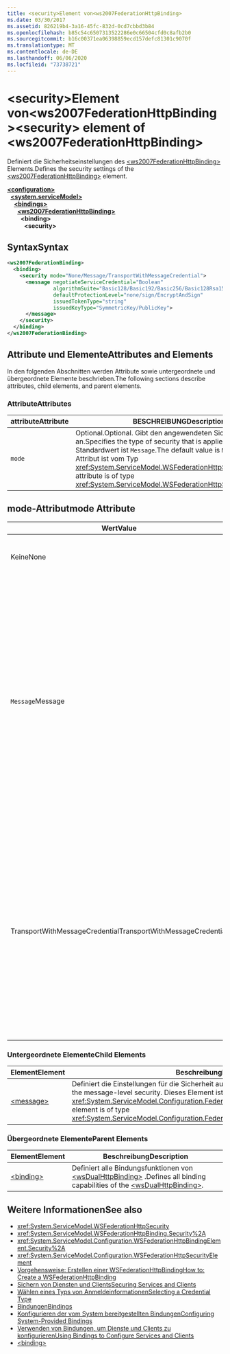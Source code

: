 ```yaml
---
title: <security>Element von<ws2007FederationHttpBinding>
ms.date: 03/30/2017
ms.assetid: 826219b4-3a16-45fc-832d-0cd7cbbd3b84
ms.openlocfilehash: b85c54c6507313522286e0c66504cfd0c8afb2b0
ms.sourcegitcommit: b16c00371ea06398859ecd157defc81301c9070f
ms.translationtype: MT
ms.contentlocale: de-DE
ms.lasthandoff: 06/06/2020
ms.locfileid: "73738721"
---
```

# <a name="security-element-of-ws2007federationhttpbinding"></a><span data-ttu-id="a481f-102">\<security>Element von\<ws2007FederationHttpBinding></span><span class="sxs-lookup"><span data-stu-id="a481f-102">\<security> element of \<ws2007FederationHttpBinding></span></span>
<span data-ttu-id="a481f-103">Definiert die Sicherheitseinstellungen des [\<ws2007FederationHttpBinding>](ws2007federationhttpbinding.md) Elements.</span><span class="sxs-lookup"><span data-stu-id="a481f-103">Defines the security settings of the [\<ws2007FederationHttpBinding>](ws2007federationhttpbinding.md) element.</span></span>  
  
[**\<configuration>**](../configuration-element.md)\
&nbsp;&nbsp;[**\<system.serviceModel>**](system-servicemodel.md)\
&nbsp;&nbsp;&nbsp;&nbsp;[**\<bindings>**](bindings.md)\
&nbsp;&nbsp;&nbsp;&nbsp;&nbsp;&nbsp;[**\<ws2007FederationHttpBinding>**](ws2007federationhttpbinding.md)\
&nbsp;&nbsp;&nbsp;&nbsp;&nbsp;&nbsp;&nbsp;&nbsp;**\<binding>**\
&nbsp;&nbsp;&nbsp;&nbsp;&nbsp;&nbsp;&nbsp;&nbsp;&nbsp;&nbsp;**\<security>**  
  
## <a name="syntax"></a><span data-ttu-id="a481f-104">Syntax</span><span class="sxs-lookup"><span data-stu-id="a481f-104">Syntax</span></span>  
  
```xml  
<ws2007FederationBinding>
  <binding>
    <security mode="None/Message/TransportWithMessageCredential">
      <message negotiateServiceCredential="Boolean"
               algorithmSuite="Basic128/Basic192/Basic256/Basic128Rsa15/  Basic256Rsa15/TripleDes/TripleDesRsa15/Basic128Sha256/Basic192Sha256/TripleDesSha256/Basic128Sha256Rsa15/Basic192Sha256Rsa15/Basic256Sha256Rsa15/TripleDesSha256Rsa15"
               defaultProtectionLevel="none/sign/EncryptAndSign"
               issuedTokenType="string"
               issuedKeyType="SymmetricKey/PublicKey">
      </message>
    </security>
  </binding>
</ws2007FederationBinding>
```  
  
## <a name="attributes-and-elements"></a><span data-ttu-id="a481f-105">Attribute und Elemente</span><span class="sxs-lookup"><span data-stu-id="a481f-105">Attributes and Elements</span></span>  
 <span data-ttu-id="a481f-106">In den folgenden Abschnitten werden Attribute sowie untergeordnete und übergeordnete Elemente beschrieben.</span><span class="sxs-lookup"><span data-stu-id="a481f-106">The following sections describe attributes, child elements, and parent elements.</span></span>  
  
### <a name="attributes"></a><span data-ttu-id="a481f-107">Attribute</span><span class="sxs-lookup"><span data-stu-id="a481f-107">Attributes</span></span>  
  
|<span data-ttu-id="a481f-108">attribute</span><span class="sxs-lookup"><span data-stu-id="a481f-108">Attribute</span></span>|<span data-ttu-id="a481f-109">BESCHREIBUNG</span><span class="sxs-lookup"><span data-stu-id="a481f-109">Description</span></span>|  
|---------------|-----------------|  
|`mode`|<span data-ttu-id="a481f-110">Optional.</span><span class="sxs-lookup"><span data-stu-id="a481f-110">Optional.</span></span> <span data-ttu-id="a481f-111">Gibt den angewendeten Sicherheitstyp an.</span><span class="sxs-lookup"><span data-stu-id="a481f-111">Specifies the type of security that is applied.</span></span> <span data-ttu-id="a481f-112">Der Standardwert ist `Message`.</span><span class="sxs-lookup"><span data-stu-id="a481f-112">The default value is `Message`.</span></span> <span data-ttu-id="a481f-113">Dieses Attribut ist vom Typ <xref:System.ServiceModel.WSFederationHttpSecurityMode>.</span><span class="sxs-lookup"><span data-stu-id="a481f-113">This attribute is of type <xref:System.ServiceModel.WSFederationHttpSecurityMode>.</span></span>|  
  
## <a name="mode-attribute"></a><span data-ttu-id="a481f-114">mode-Attribut</span><span class="sxs-lookup"><span data-stu-id="a481f-114">mode Attribute</span></span>  
  
|<span data-ttu-id="a481f-115">Wert</span><span class="sxs-lookup"><span data-stu-id="a481f-115">Value</span></span>|<span data-ttu-id="a481f-116">BESCHREIBUNG</span><span class="sxs-lookup"><span data-stu-id="a481f-116">Description</span></span>|  
|-----------|-----------------|  
|<span data-ttu-id="a481f-117">Keine</span><span class="sxs-lookup"><span data-stu-id="a481f-117">None</span></span>|<span data-ttu-id="a481f-118">Die SOAP-Nachricht ist während der Übertragung nicht sicher.</span><span class="sxs-lookup"><span data-stu-id="a481f-118">The SOAP message is not secure during transfer.</span></span>|  
|<span data-ttu-id="a481f-119">`Message`</span><span class="sxs-lookup"><span data-stu-id="a481f-119">Message</span></span>|<span data-ttu-id="a481f-120">Integrität, Vertraulichkeit, Serverauthentifizierung und Clientauthentifizierung werden mittels SOAP-Nachrichtensicherheit bereitgestellt.</span><span class="sxs-lookup"><span data-stu-id="a481f-120">Integrity, confidentiality, server authentication and client authentication are provided using SOAP message security.</span></span> <span data-ttu-id="a481f-121">Standardmäßig wird der Text verschlüsselt und signiert.</span><span class="sxs-lookup"><span data-stu-id="a481f-121">By default, the body is encrypted and signed.</span></span> <span data-ttu-id="a481f-122">Der Dienst muss mit einem Zertifikat konfiguriert werden.</span><span class="sxs-lookup"><span data-stu-id="a481f-122">The service must be configured with a certificate.</span></span> <span data-ttu-id="a481f-123">Die Clientauthentifizierung basiert auf dem Token, das von einem Sicherheitstokendienst für den Client ausgestellt wird.</span><span class="sxs-lookup"><span data-stu-id="a481f-123">Client authentication is based on the token issued to the client by a security token service.</span></span>|  
|<span data-ttu-id="a481f-124">TransportWithMessageCredential</span><span class="sxs-lookup"><span data-stu-id="a481f-124">TransportWithMessageCredential</span></span>|<span data-ttu-id="a481f-125">Integrität, Vertraulichkeit und Serverauthentifizierung werden über HTTPS bereitgestellt.</span><span class="sxs-lookup"><span data-stu-id="a481f-125">Integrity, confidentiality and server authentication are provided by HTTPS.</span></span> <span data-ttu-id="a481f-126">Der Dienst muss mit einem Zertifikat konfiguriert werden.</span><span class="sxs-lookup"><span data-stu-id="a481f-126">The service must be configured with a certificate.</span></span> <span data-ttu-id="a481f-127">Die Clientauthentifizierung wird mittels SOAP-Nachrichtensicherheit bereitgestellt und basiert auf dem Token, das von einem Sicherheitstokendienst für den Client ausgestellt wird.</span><span class="sxs-lookup"><span data-stu-id="a481f-127">Client authentication is provided by means of SOAP message security and is based on the token issued to the client by a security token service.</span></span>|  
  
### <a name="child-elements"></a><span data-ttu-id="a481f-128">Untergeordnete Elemente</span><span class="sxs-lookup"><span data-stu-id="a481f-128">Child Elements</span></span>  
  
|<span data-ttu-id="a481f-129">Element</span><span class="sxs-lookup"><span data-stu-id="a481f-129">Element</span></span>|<span data-ttu-id="a481f-130">Beschreibung</span><span class="sxs-lookup"><span data-stu-id="a481f-130">Description</span></span>|  
|-------------|-----------------|  
|[\<message>](message-of-ws2007httpbinding.md)|<span data-ttu-id="a481f-131">Definiert die Einstellungen für die Sicherheit auf Nachrichtenebene.</span><span class="sxs-lookup"><span data-stu-id="a481f-131">Defines the settings for the message-level security.</span></span> <span data-ttu-id="a481f-132">Dieses Element ist vom Typ <xref:System.ServiceModel.Configuration.FederatedMessageSecurityOverHttpElement>.</span><span class="sxs-lookup"><span data-stu-id="a481f-132">This element is of type <xref:System.ServiceModel.Configuration.FederatedMessageSecurityOverHttpElement>.</span></span>|  
  
### <a name="parent-elements"></a><span data-ttu-id="a481f-133">Übergeordnete Elemente</span><span class="sxs-lookup"><span data-stu-id="a481f-133">Parent Elements</span></span>  
  
|<span data-ttu-id="a481f-134">Element</span><span class="sxs-lookup"><span data-stu-id="a481f-134">Element</span></span>|<span data-ttu-id="a481f-135">Beschreibung</span><span class="sxs-lookup"><span data-stu-id="a481f-135">Description</span></span>|  
|-------------|-----------------|  
|[\<binding>](bindings.md)|<span data-ttu-id="a481f-136">Definiert alle Bindungsfunktionen von [\<wsDualHttpBinding>](wsdualhttpbinding.md) .</span><span class="sxs-lookup"><span data-stu-id="a481f-136">Defines all binding capabilities of the [\<wsDualHttpBinding>](wsdualhttpbinding.md).</span></span>|  
  
## <a name="see-also"></a><span data-ttu-id="a481f-137">Weitere Informationen</span><span class="sxs-lookup"><span data-stu-id="a481f-137">See also</span></span>

- <xref:System.ServiceModel.WSFederationHttpSecurity>
- <xref:System.ServiceModel.WSFederationHttpBinding.Security%2A>
- <xref:System.ServiceModel.Configuration.WSFederationHttpBindingElement.Security%2A>
- <xref:System.ServiceModel.Configuration.WSFederationHttpSecurityElement>
- [<span data-ttu-id="a481f-138">Vorgehensweise: Erstellen einer WSFederationHttpBinding</span><span class="sxs-lookup"><span data-stu-id="a481f-138">How to: Create a WSFederationHttpBinding</span></span>](../../../wcf/feature-details/how-to-create-a-wsfederationhttpbinding.md)
- [<span data-ttu-id="a481f-139">Sichern von Diensten und Clients</span><span class="sxs-lookup"><span data-stu-id="a481f-139">Securing Services and Clients</span></span>](../../../wcf/feature-details/securing-services-and-clients.md)
- [<span data-ttu-id="a481f-140">Wählen eines Typs von Anmeldeinformationen</span><span class="sxs-lookup"><span data-stu-id="a481f-140">Selecting a Credential Type</span></span>](../../../wcf/feature-details/selecting-a-credential-type.md)
- [<span data-ttu-id="a481f-141">Bindungen</span><span class="sxs-lookup"><span data-stu-id="a481f-141">Bindings</span></span>](../../../wcf/bindings.md)
- [<span data-ttu-id="a481f-142">Konfigurieren der vom System bereitgestellten Bindungen</span><span class="sxs-lookup"><span data-stu-id="a481f-142">Configuring System-Provided Bindings</span></span>](../../../wcf/feature-details/configuring-system-provided-bindings.md)
- [<span data-ttu-id="a481f-143">Verwenden von Bindungen, um Dienste und Clients zu konfigurieren</span><span class="sxs-lookup"><span data-stu-id="a481f-143">Using Bindings to Configure Services and Clients</span></span>](../../../wcf/using-bindings-to-configure-services-and-clients.md)
- [\<binding>](bindings.md)
